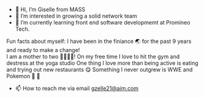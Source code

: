 - 👋 Hi, I’m Giselle from MASS
- 👀 I’m interested in growing a solid network team 
- 🌱 I’m currently learning front end software developmemt at Promineo Tech.

Fun facts about myself: 
I have been in the finiance 🌏 for the past 9 years and ready to make a change!  
I am a mother to two 🤴🏾👸🏾!
On my free time I love to hit the gym and destress at the yoga studio 
One thing I love more than being active is eating and trying out new restaurants 😋
Something I never outgrew is WWE and Pokemon 🙈 🙊

- 📫 How to reach me via email gzelle21@aim.com

<!---
gzelle21/gzelle21 is a ✨ special ✨ repository because its `README.md` (this file) appears on your GitHub profile.
You can click the Preview link to take a look at your changes.
--->
